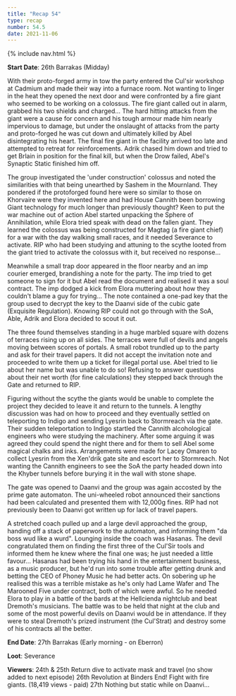 ```yaml
---
title: "Recap 54"
type: recap
number: 54.5
date: 2021-11-06
---
```


{% include nav.html %}

**Start Date**: 26th Barrakas (Midday)

With their proto-forged army in tow the party entered the Cul'sir workshop at Cadmium and made their way into a furnace room. Not wanting to linger in the heat they opened the next door and were confronted by a fire giant who seemed to be working on a colossus. The fire giant called out in alarm, grabbed his two shields and charged… The hard hitting attacks from the giant were a cause for concern and his tough armour made him nearly impervious to damage, but under the onslaught of attacks from the party and proto-forged he was cut down and ultimately killed by Abel disintegrating his heart. The final fire giant in the facility arrived too late and attempted to retreat for reinforcements. Adrik chased him down and tried to get Brlain in position for the final kill, but when the Drow failed, Abel's Synaptic Static finished him off.

The group investigated the 'under construction' colossus and noted the similarities with that being unearthed by Sashem in the Mournland. They pondered if the protoforged found here were so similar to those on Khorvaire were they invented here and had House Cannith been borrowing Giant technology for much longer than previously thought? Keen to put the war machine out of action Abel started unpacking the Sphere of Annihilation, while Elora tried speak with dead on the fallen giant. They learned the colossus was being constructed for Magtag (a fire giant chief) for a war with the day walking small races, and it needed Severance to activate. RIP who had been studying and attuning to the scythe looted from the giant tried to activate the colossus with it, but received no response…

Meanwhile a small trap door appeared in the floor nearby and an imp courier emerged, brandishing a note for the party. The imp tried to get someone to sign for it but Abel read the document and realised it was a soul contract. The imp dodged a kick from Elora muttering about how they couldn't blame a guy for trying… The note contained a one-pad key that the group used to decrypt the key to the Daanvi side of the cubic gate (Exquisite Regulation). Knowing RIP could not go through with the SoA, Able, Adrik and Elora decided to scout it out.

The three found themselves standing in a huge marbled square with dozens of terraces rising up on all sides. The terraces were full of devils and angels moving between scores of portals. A small robot trundled up to the party and ask for their travel papers. It did not accept the invitation note and proceeded to write them up a ticket for illegal portal use. Abel tried to lie about her name but was unable to do so! Refusing to answer questions about their net worth (for fine calculations) they stepped back through the Gate and returned to RIP.

Figuring without the scythe the giants would be unable to complete the project they decided to leave it and return to the tunnels. A lengthy discussion was had on how to proceed and they eventually settled on teleporting to Indigo and sending Lyesrin back to Stormreach via the gate. Their sudden teleportation to Indigo startled the Cannith alcohological engineers who were studying the machinery. After some arguing it was agreed they could spend the night there and for them to sell Abel some magical chalks and inks. Arrangements were made for Lacey Omaren to collect Lyesrin from the Xen'drik gate site and escort her to Stormreach. Not wanting the Cannith engineers to see the SoA the party headed down into the Khyber tunnels before burying it in the wall with stone shape.

The gate was opened to Daanvi and the group was again accosted by the prime gate automaton. The uni-wheeled robot announced their sanctions had been calculated and presented them with 12,000g fines. RIP had not previously been to Daanvi got written up for lack of travel papers. 

A stretched coach pulled up and a large devil approached the group, handing off a stack of paperwork to the automaton, and informing them "da boss wud like a wurd". Lounging inside the coach was Hasanas. The devil congratulated them on finding the first three of the Cul'Sir tools and informed them he knew where the final one was; he just needed a little favour… Hasanas had been trying his hand in the entertainment business, as a music producer, but he'd run into some trouble after getting drunk and betting the CEO of Phoney Music he had better acts. On sobering up he realised this was a terrible mistake as he's only had Lame Wafer and The Marooned Five under contract, both of which were awful. So he needed Elora to play in a battle of the bards at the Hellcienda nightclub and beat Dremoth's musicians. The battle was to be held that night at the club and some of the most powerful devils on Daanvi would be in attendance. If they were to steal Dremoth's prized instrument (the Cul'Strat) and destroy some of his contracts all the better. 

**End Date**: 27th Barrakas (Early morning - on Eberron)

**Loot**: Severance

**Viewers**: 
24th & 25th Return dive to activate mask and travel (no show added to next episode)
26th Revolution at Binders End! Fight with fire giants. (18,419 views - paid)
27th Nothing but static while on Daanvi…